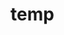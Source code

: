 # temp

























































































































































































































































































































































































































































































































































































































































































































































































































































































































